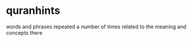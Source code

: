 # quranhints
words and phrases repeated a number of times related to the meaning and concepts there
